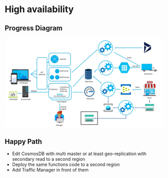# High availability

## Progress Diagram

![Final progress diagram](images/final-progress-diagram.jpg)

## Happy Path

* Edit CosmosDB with multi master or at least geo-replication with secondary read to a second region
* Deploy the same functions code to a second region
* Add Traffic Manager in front of them

